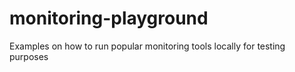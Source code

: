# monitoring-playground
Examples on how to run popular monitoring tools locally for testing purposes
